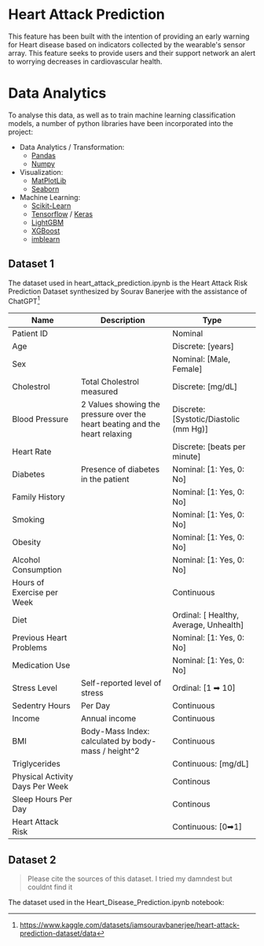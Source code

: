 # Heart Attack Prediction

This feature has been built with the intention of providing an early warning for Heart disease based on indicators collected by the wearable's sensor array. This feature seeks to provide users and their support network an alert to worrying decreases in cardiovascular health.

# Data Analytics

To analyse this data, as well as to train machine learning classification models, a number of python libraries have been incorporated into the project:

- Data Analytics / Transformation:
    - [Pandas](https://pandas.pydata.org/docs/reference/index.html)
    - [Numpy](https://numpy.org/doc/stable/reference/index.html#reference)
- Visualization:
    - [MatPlotLib](https://matplotlib.org/stable/api/index.html)
    - [Seaborn](https://seaborn.pydata.org/api.html)
- Machine Learning:
    - [Scikit-Learn](https://scikit-learn.org/stable/api/index.html)
    - [Tensorflow](https://www.tensorflow.org/api_docs/python/tf) / [Keras](https://keras.io/api/)
    - [LightGBM](https://lightgbm.readthedocs.io/en/stable/)
    - [XGBoost](https://xgboost.readthedocs.io/en/stable/)
    - [imblearn](https://imbalanced-learn.org/stable/references/index.html#api)


## Dataset 1
The dataset used in heart_attack_prediction.ipynb is the Heart Attack Risk Prediction Dataset synthesized by Sourav Banerjee with the assistance of ChatGPT[^1]


|Name|Description|Type|  
|-|-|-|
|Patient ID||Nominal|
|Age||Discrete: [years]|
|Sex||Nominal: [Male, Female]|
|Cholestrol| Total Cholestrol measured| Discrete: [mg/dL]|
|Blood Pressure| 2 Values showing the pressure over the heart beating and the heart relaxing| Discrete: [Systotic/Diastolic (mm Hg)]|
|Heart Rate| | Discrete: [beats per minute]
|Diabetes| Presence of diabetes in the patient| Nominal: [1: Yes, 0: No]|
|Family History||Nominal: [1: Yes, 0: No]|
|Smoking||Nominal: [1: Yes, 0: No]|
|Obesity||Nominal: [1: Yes, 0: No]|
|Alcohol Consumption||Nominal: [1: Yes, 0: No]|
|Hours of Exercise per Week||Continuous|
|Diet||Ordinal: [ Healthy, Average, Unhealth]|
|Previous Heart Problems||Nominal: [1: Yes, 0: No]|
|Medication Use||Nominal: [1: Yes, 0: No]|
|Stress Level|Self-reported level of stress|Ordinal: [1 ➡ 10]
|Sedentry Hours|Per Day|Continuous|
|Income| Annual income| Continuous|
|BMI|Body-Mass Index: calculated by body-mass / height^2|Continuous|
|Triglycerides|| Continuous: [mg/dL]|
|Physical Activity Days Per Week||Continous|
|Sleep Hours Per Day||Continous|
|Heart Attack Risk||Continuous: [0➡1]




## Dataset 2
>Please cite the sources of this dataset. I tried my damndest but couldnt find it  

The dataset used in the Heart_Disease_Prediction.ipynb notebook:

[^1]:https://www.kaggle.com/datasets/iamsouravbanerjee/heart-attack-prediction-dataset/data 

